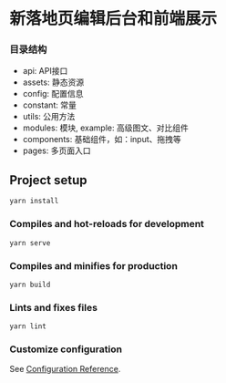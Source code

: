 # 新落地页编辑后台和前端展示

### 目录结构
- api: API接口
- assets: 静态资源
- config: 配置信息
- constant: 常量
- utils: 公用方法
- modules: 模块, example: 高级图文、对比组件
- components: 基础组件，如：input、拖拽等
- pages: 多页面入口


## Project setup
```
yarn install
```

### Compiles and hot-reloads for development
```
yarn serve
```

### Compiles and minifies for production
```
yarn build
```

### Lints and fixes files
```
yarn lint
```

### Customize configuration
See [Configuration Reference](https://cli.vuejs.org/config/).
